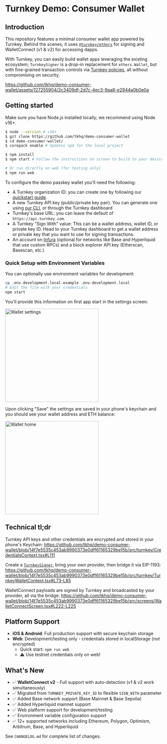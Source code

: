 # Turnkey Demo: Consumer Wallet

## Introduction

This repository features a minimal consumer wallet app powered by Turnkey. Behind the scenes, it uses [`@turnkey/ethers`](https://www.npmjs.com/package/@turnkey/ethers) for signing and WalletConnect (v1 & v2) for accessing dapps.

With Turnkey, you can easily build wallet apps leveraging the existing ecosystem; `TurnkeySigner` is a drop-in replacement for `ethers.Wallet`, but with fine-grained transaction controls via [Turnkey policies](https://docs.turnkey.com/managing-policies/quickstart), all without compromising on security.

https://github.com/tkhq/demo-consumer-wallet/assets/127255904/2c3409df-2d7c-4ec3-9aa8-e2944a0b0e0a

## Getting started

Make sure you have Node.js installed locally; we recommend using Node v16+.

```bash
$ node --version # v16+
$ git clone https://github.com/tkhq/demo-consumer-wallet
$ cd demo-consumer-wallet/
$ corepack enable # Updates npm for the local project

$ npm install
$ npm start # Follow the instructions on screen to build to your device or a simulator

# Or run directly on web (for testing only)
$ npm run web
```

To configure the demo passkey wallet you'll need the following:
* A Turnkey organization ID: you can create one by following our [quickstart guide](https://docs.turnkey.com/getting-started/quickstart).
* A new Turnkey API key (public/private key pair). You can generate one using [our CLI](https://github.com/tkhq/tkcli), or through the Turnkey dashboard
* Turnkey's base URL: you can leave the default of `https://api.turnkey.com`.
* A Turnkey "Sign With" value: This can be a wallet address, wallet ID, or private key ID. Head to your Turnkey dashboard to get a wallet address or private key that you want to use for signing transactions.
* An account on [Infura](https://www.infura.io/) (optional for networks like Base and Hyperliquid that use custom RPCs) and a block explorer API key (Etherscan, Basescan, etc.)

### Quick Setup with Environment Variables

You can optionally use environment variables for development:

```bash
cp .env.development.local.example .env.development.local
# Edit the file with your credentials
npm start
```

You'll provide this information on first app start in the settings screen:

<img src="screenshots/wallet_settings.png" alt="Wallet settings" width="300px" />

Upon clicking "Save" the settings are saved in your phone's keychain and  you should see your wallet address and ETH balance:

 <img src="screenshots/wallet_home.png" alt="Wallet home" width="300px" />

## Technical tl;dr

Turnkey API keys and other credentials are encrypted and stored in your phone's Keychain: https://github.com/tkhq/demo-consumer-wallet/blob/14f7e5535c453ab9990373e0dff61165329be15b/src/turnkey/CredentialsContext.tsx#L111

Create a [`TurnkeySigner`](https://github.com/tkhq/sdk/tree/main/packages/ethers), bring your own provider, then bridge it via EIP-1193:
https://github.com/tkhq/demo-consumer-wallet/blob/14f7e5535c453ab9990373e0dff61165329be15b/src/turnkey/TurnkeyWalletContext.tsx#L73-L85

WalletConnect payloads are signed by Turnkey and broadcasted by your provider, all via the bridge:
https://github.com/tkhq/demo-consumer-wallet/blob/14f7e5535c453ab9990373e0dff61165329be15b/src/screens/WalletConnectScreen.tsx#L222-L225

## Platform Support

- **iOS & Android**: Full production support with secure keychain storage
- **Web**: Development/testing only - credentials stored in localStorage (not encrypted)
  - Quick start: `npm run web`
  - ⚠️ Use testnet credentials only on web!

## What's New

- ✅ **WalletConnect v2** - Full support with auto-detection (v1 & v2 work simultaneously)
- ✅ Migrated from `TURNKEY_PRIVATE_KEY_ID` to flexible `SIGN_WITH` parameter
- ✅ Added Base network support (Base Mainnet & Base Sepolia)
- ✅ Added Hyperliquid mainnet support
- ✅ Web platform support for development/testing
- ✅ Environment variable configuration support
- ✅ 12+ supported networks including Ethereum, Polygon, Optimism, Arbitrum, Base, and Hyperliquid

See `CHANGELOG.md` for complete list of changes.
